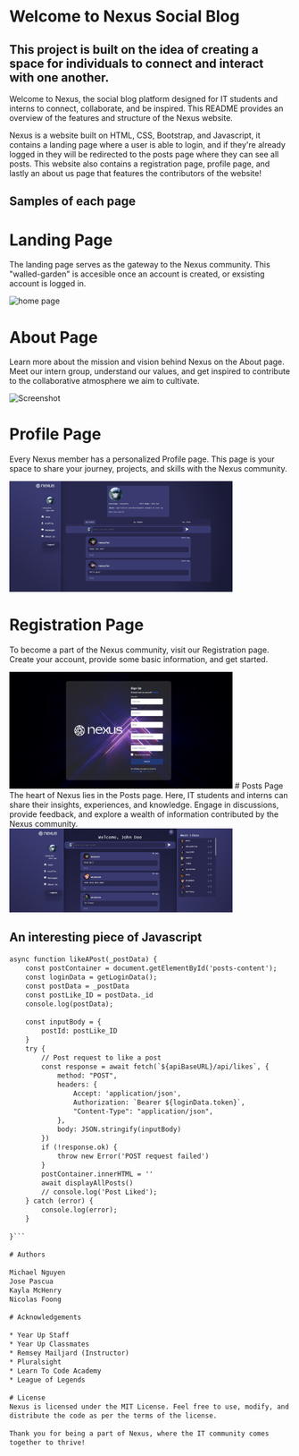 # Welcome to Nexus Social Blog

## This project is built on the idea of creating a space for individuals to connect and interact with one another.

Welcome to Nexus, the social blog platform designed for IT students and interns to connect, collaborate, and be inspired. This README provides an overview of the features and structure of the Nexus website.

Nexus is a website built on HTML, CSS, Bootstrap, and Javascript, it contains a landing page where a user is able to login, and if they're already logged in they will be redirected to the posts page where they can see all posts. This website also contains a registration page, profile page, and lastly an about us page that features the contributors of the website!

## Samples of each page

# Landing Page
The landing page serves as the gateway to the Nexus community. This "walled-garden" is accesible once an account is created, or exsisting account is logged in.

<img src="/assets/landing-page.PNG" alt="home page" width=400px>

# About Page 
Learn more about the mission and vision behind Nexus on the About page. Meet our intern group, understand our values, and get inspired to contribute to the collaborative atmosphere we aim to cultivate.
 
![Screenshot](assets/#.png)

# Profile Page
Every Nexus member has a personalized Profile page. This page is your space to share your journey, projects, and skills with the Nexus community.

<img src="/assets/profile-page.PNG" alt="home page" width=400px>

# Registration Page 
To become a part of the Nexus community, visit our Registration page. Create your account, provide some basic information, and get started.
 
<img src="/assets/registrationpage.png" alt="home page" width=400px>
# Posts Page 
The heart of Nexus lies in the Posts page. Here, IT students and interns can share their insights, experiences, and knowledge. Engage in discussions, provide feedback, and explore a wealth of information contributed by the Nexus community.
 
<img src="/assets/post-page.PNG" alt="home page" width=400px>

## An interesting piece of Javascript

```\javascript
async function likeAPost(_postData) {
    const postContainer = document.getElementById('posts-content');
    const loginData = getLoginData();
    const postData = _postData
    const postLike_ID = postData._id
    console.log(postData);

    const inputBody = {
        postId: postLike_ID
    }
    try {
        // Post request to like a post
        const response = await fetch(`${apiBaseURL}/api/likes`, {
            method: "POST",
            headers: {
                Accept: 'application/json',
                Authorization: `Bearer ${loginData.token}`,
                "Content-Type": "application/json",
            },
            body: JSON.stringify(inputBody)
        })
        if (!response.ok) {
            throw new Error('POST request failed')
        }
        postContainer.innerHTML = ''
        await displayAllPosts()
        // console.log('Post Liked');
    } catch (error) {
        console.log(error);
    }

}```

# Authors

Michael Nguyen
Jose Pascua
Kayla McHenry
Nicolas Foong

# Acknowledgements

* Year Up Staff
* Year Up Classmates
* Remsey Mailjard (Instructor)
* Pluralsight
* Learn To Code Academy
* League of Legends

# License
Nexus is licensed under the MIT License. Feel free to use, modify, and distribute the code as per the terms of the license.

Thank you for being a part of Nexus, where the IT community comes together to thrive!
  

